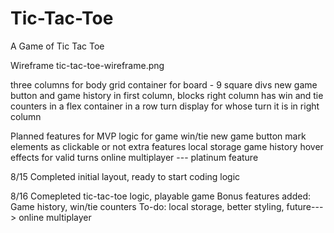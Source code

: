 # Tic-Tac-Toe
A Game of Tic Tac Toe

Wireframe
tic-tac-toe-wireframe.png

three columns for body
grid container for board - 9 square divs
new game button and game history in first column, blocks
right column has win and tie counters in a flex container in a row
turn display for whose turn it is in right column

Planned features
for MVP
    logic for game win/tie
    new game button
    mark elements as clickable or not
extra features
    local storage
    game history
    hover effects for valid turns
    online multiplayer --- platinum feature

8/15
Completed initial layout, ready to start coding logic

8/16
Comepleted tic-tac-toe logic, playable game
Bonus features added: Game history, win/tie counters
To-do: local storage, better styling, future---> online multiplayer